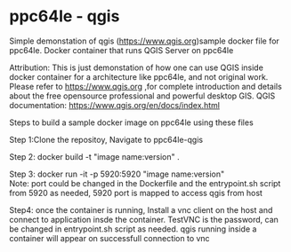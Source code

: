 # ppc64le - qgis
Simple demonstation of qgis (https://www.qgis.org)sample docker file for ppc64le. Docker container that runs QGIS Server on ppc64le

Attribution:
This is just demonstation of how one can use QGIS inside docker container for a architecture like ppc64le, and not original work.
Please refer to https://www.qgis.org ,for complete introduction and details about the free opensource professional and powerful desktop GIS.
QGIS documentation: https://www.qgis.org/en/docs/index.html

Steps to build a sample docker image on ppc64le using these files

Step 1:Clone the repositoy, Navigate to ppc64le-qgis

Step 2: docker build -t "image name:version" .

Step 3: docker run -it -p 5920:5920 "image name:version"  
Note: port could be changed in the Dockerfile and the entrypoint.sh script from 5920 as needed, 5920 port is mapped to access qgis from host

Step4: once the container is running,  Install a vnc client on the host and connect to application insde the container. TestVNC is the password, can be changed in entrypoint.sh script as needed. qgis running inside a container will appear on successfull connection to vnc

